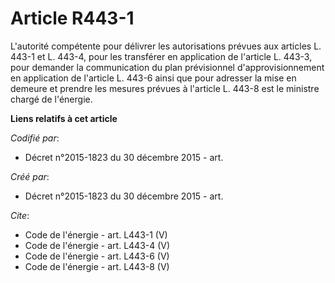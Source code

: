 # Article R443-1

L'autorité compétente pour délivrer les autorisations prévues aux articles L. 443-1 et L. 443-4, pour les transférer en
application de l'article L. 443-3, pour demander la communication du plan prévisionnel d'approvisionnement en application de
l'article L. 443-6 ainsi que pour adresser la mise en demeure et prendre les mesures prévues à l'article L. 443-8 est le
ministre chargé de l'énergie.

**Liens relatifs à cet article**

_Codifié par_:

  - Décret n°2015-1823 du 30 décembre 2015 - art.

_Créé par_:

  - Décret n°2015-1823 du 30 décembre 2015 - art.

_Cite_:

  - Code de l'énergie - art. L443-1 (V)
  - Code de l'énergie - art. L443-4 (V)
  - Code de l'énergie - art. L443-6 (V)
  - Code de l'énergie - art. L443-8 (V)
